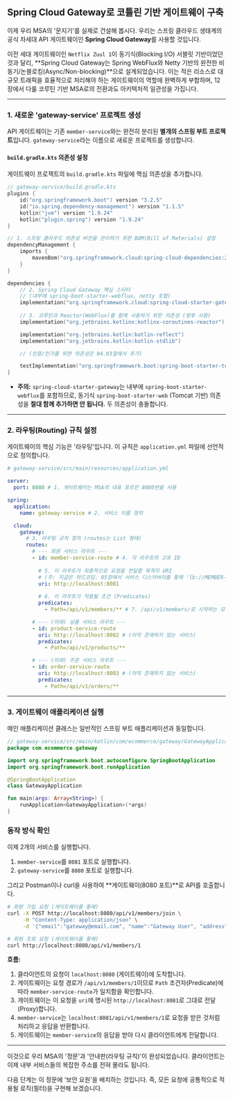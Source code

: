 ## Spring Cloud Gateway로 코틀린 기반 게이트웨이 구축

이제 우리 MSA의 '문지기'를 실제로 건설해 봅시다. 우리는 스프링 클라우드 생태계의 공식 차세대 API 게이트웨이인 **Spring Cloud Gateway**를 사용할 것입니다.

이전 세대 게이트웨이인 `Netflix Zuul 1`이 동기식(Blocking I/O) 서블릿 기반이었던 것과 달리, \*\*Spring Cloud Gateway는 Spring WebFlux와 Netty 기반의 완전한 비동기/논블로킹(Async/Non-blocking)\*\*으로 설계되었습니다. 이는 적은 리소스로 대규모 트래픽을 효율적으로 처리해야 하는 게이트웨이의 역할에 완벽하게 부합하며, 12장에서 다룰 코루틴 기반 MSA로의 전환과도 아키텍처적 일관성을 가집니다.

-----

### 1\. 새로운 'gateway-service' 프로젝트 생성

API 게이트웨이는 기존 `member-service`와는 완전히 분리된 **별개의 스프링 부트 프로젝트**입니다. `gateway-service`라는 이름으로 새로운 프로젝트를 생성합니다.

#### `build.gradle.kts` 의존성 설정

게이트웨이 프로젝트의 `build.gradle.kts` 파일에 핵심 의존성을 추가합니다.

```kotlin
// gateway-service/build.gradle.kts
plugins {
    id("org.springframework.boot") version "3.2.5"
    id("io.spring.dependency-management") version "1.1.5"
    kotlin("jvm") version "1.9.24"
    kotlin("plugin.spring") version "1.9.24"
}

// 1. 스프링 클라우드 의존성 버전을 관리하기 위한 BOM(Bill of Materials) 설정
dependencyManagement {
    imports {
        mavenBom("org.springframework.cloud:spring-cloud-dependencies:2023.0.1")
    }
}

dependencies {
    // 2. Spring Cloud Gateway 핵심 스타터
    // (내부에 spring-boot-starter-webflux, netty 포함)
    implementation("org.springframework.cloud:spring-cloud-starter-gateway")
    
    // 3. 코루틴과 Reactor(WebFlux)를 함께 사용하기 위한 의존성 (향후 사용)
    implementation("org.jetbrains.kotlinx:kotlinx-coroutines-reactor")

    implementation("org.jetbrains.kotlin:kotlin-reflect")
    implementation("org.jetbrains.kotlin:kotlin-stdlib")

    // (인증/인가를 위한 의존성은 04.03절에서 추가)

    testImplementation("org.springframework.boot:spring-boot-starter-test")
}
```

  * **주의:** `spring-cloud-starter-gateway`는 내부에 `spring-boot-starter-webflux`를 포함하므로, 동기식 `spring-boot-starter-web` (Tomcat 기반) 의존성을 **절대 함께 추가하면 안 됩니다.** 두 의존성이 충돌합니다.

-----

### 2\. 라우팅(Routing) 규칙 설정

게이트웨이의 핵심 기능은 '라우팅'입니다. 이 규칙은 `application.yml` 파일에 선언적으로 정의합니다.

```yaml
# gateway-service/src/main/resources/application.yml

server:
  port: 8080 # 1. 게이트웨이는 MSA의 대표 포트인 8080번을 사용

spring:
  application:
    name: gateway-service # 2. 서비스 이름 정의

  cloud:
    gateway:
      # 3. 라우팅 규칙 정의 (routes는 List 형태)
      routes:
        # --- 회원 서비스 라우트 ---
        - id: member-service-route # 4. 각 라우트의 고유 ID
          
          # 5. 이 라우트가 최종적으로 요청을 전달할 목적지 URI
          # (주: 지금은 하드코딩. 05장에서 서비스 디스커버리를 통해 'lb://MEMBER-SERVICE'로 변경 예정)
          uri: http://localhost:8081
          
          # 6. 이 라우트가 적용될 조건 (Predicates)
          predicates:
            - Path=/api/v1/members/** # 7. /api/v1/members/로 시작하는 모든 경로

        # --- (미래) 상품 서비스 라우트 ---
        - id: product-service-route
          uri: http://localhost:8082 # (아직 존재하지 않는 서비스)
          predicates:
            - Path=/api/v1/products/**

        # --- (미래) 주문 서비스 라우트 ---
        - id: order-service-route
          uri: http://localhost:8083 # (아직 존재하지 않는 서비스)
          predicates:
            - Path=/api/v1/orders/**
```

-----

### 3\. 게이트웨이 애플리케이션 실행

메인 애플리케이션 클래스는 일반적인 스프링 부트 애플리케이션과 동일합니다.

```kotlin
// gateway-service/src/main/kotlin/com/ecommerce/gateway/GatewayApplication.kt
package com.ecommerce.gateway

import org.springframework.boot.autoconfigure.SpringBootApplication
import org.springframework.boot.runApplication

@SpringBootApplication
class GatewayApplication

fun main(args: Array<String>) {
    runApplication<GatewayApplication>(*args)
}
```

### 동작 방식 확인

이제 2개의 서비스를 실행합니다.

1.  `member-service`를 `8081` 포트로 실행합니다.
2.  `gateway-service`를 `8080` 포트로 실행합니다.

그리고 Postman이나 curl을 사용하여 \*\*게이트웨이(8080 포트)\*\*로 API를 호출합니다.

```bash
# 회원 가입 요청 (게이트웨이를 통해)
curl -X POST http://localhost:8080/api/v1/members/join \
     -H "Content-Type: application/json" \
     -d '{"email":"gateway@email.com", "name":"Gateway User", "address":"Seoul"}'

# 회원 조회 요청 (게이트웨이를 통해)
curl http://localhost:8080/api/v1/members/1
```

**흐름:**

1.  클라이언트의 요청이 `localhost:8080` (게이트웨이)에 도착합니다.
2.  게이트웨이는 요청 경로가 `/api/v1/members/1`이므로 `Path` 조건자(Predicate)에 따라 `member-service-route`가 일치함을 확인합니다.
3.  게이트웨이는 이 요청을 `uri`에 명시된 `http://localhost:8081`로 그대로 전달(Proxy)합니다.
4.  `member-service`는 `localhost:8081/api/v1/members/1`로 요청을 받은 것처럼 처리하고 응답을 반환합니다.
5.  게이트웨이는 `member-service`의 응답을 받아 다시 클라이언트에게 전달합니다.

-----

이것으로 우리 MSA의 '정문'과 '안내판(라우팅 규칙)'이 완성되었습니다. 클라이언트는 이제 내부 서비스들의 복잡한 주소를 전혀 몰라도 됩니다.

다음 단계는 이 정문에 '보안 요원'을 배치하는 것입니다. 즉, 모든 요청에 공통적으로 적용될 로직(필터)을 구현해 보겠습니다.